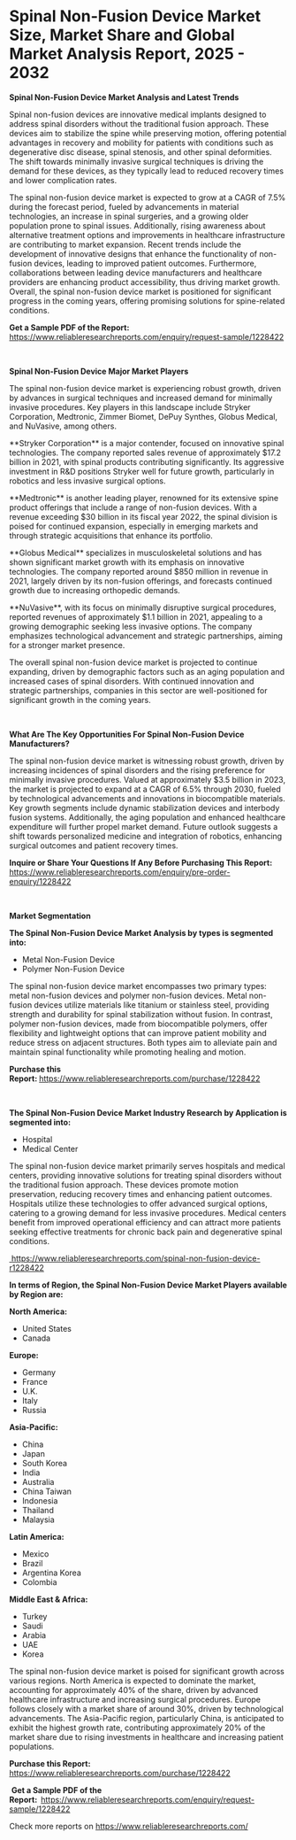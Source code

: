 <p><h1>Spinal Non-Fusion Device Market Size, Market Share and Global Market Analysis Report, 2025 - 2032</h1></p><p><strong>Spinal Non-Fusion Device Market Analysis and Latest Trends</strong></p>
<p><p>Spinal non-fusion devices are innovative medical implants designed to address spinal disorders without the traditional fusion approach. These devices aim to stabilize the spine while preserving motion, offering potential advantages in recovery and mobility for patients with conditions such as degenerative disc disease, spinal stenosis, and other spinal deformities. The shift towards minimally invasive surgical techniques is driving the demand for these devices, as they typically lead to reduced recovery times and lower complication rates.</p><p>The spinal non-fusion device market is expected to grow at a CAGR of 7.5% during the forecast period, fueled by advancements in material technologies, an increase in spinal surgeries, and a growing older population prone to spinal issues. Additionally, rising awareness about alternative treatment options and improvements in healthcare infrastructure are contributing to market expansion. Recent trends include the development of innovative designs that enhance the functionality of non-fusion devices, leading to improved patient outcomes. Furthermore, collaborations between leading device manufacturers and healthcare providers are enhancing product accessibility, thus driving market growth. Overall, the spinal non-fusion device market is positioned for significant progress in the coming years, offering promising solutions for spine-related conditions.</p></p>
<p><strong>Get a Sample PDF of the Report:&nbsp;</strong> <a href="https://www.reliableresearchreports.com/enquiry/request-sample/1228422?utm_campaign=3268&utm_medium=2&utm_source=Github&utm_content=ia&utm_term=05032025&utm_id=spinal-non-fusion-device">https://www.reliableresearchreports.com/enquiry/request-sample/1228422</a></p>
<p>&nbsp;</p>
<p><strong>Spinal Non-Fusion Device Major Market Players</strong></p>
<p><p>The spinal non-fusion device market is experiencing robust growth, driven by advances in surgical techniques and increased demand for minimally invasive procedures. Key players in this landscape include Stryker Corporation, Medtronic, Zimmer Biomet, DePuy Synthes, Globus Medical, and NuVasive, among others.</p><p>**Stryker Corporation** is a major contender, focused on innovative spinal technologies. The company reported sales revenue of approximately $17.2 billion in 2021, with spinal products contributing significantly. Its aggressive investment in R&D positions Stryker well for future growth, particularly in robotics and less invasive surgical options.</p><p>**Medtronic** is another leading player, renowned for its extensive spine product offerings that include a range of non-fusion devices. With a revenue exceeding $30 billion in its fiscal year 2022, the spinal division is poised for continued expansion, especially in emerging markets and through strategic acquisitions that enhance its portfolio.</p><p>**Globus Medical** specializes in musculoskeletal solutions and has shown significant market growth with its emphasis on innovative technologies. The company reported around $850 million in revenue in 2021, largely driven by its non-fusion offerings, and forecasts continued growth due to increasing orthopedic demands.</p><p>**NuVasive**, with its focus on minimally disruptive surgical procedures, reported revenues of approximately $1.1 billion in 2021, appealing to a growing demographic seeking less invasive options. The company emphasizes technological advancement and strategic partnerships, aiming for a stronger market presence.</p><p>The overall spinal non-fusion device market is projected to continue expanding, driven by demographic factors such as an aging population and increased cases of spinal disorders. With continued innovation and strategic partnerships, companies in this sector are well-positioned for significant growth in the coming years.</p></p>
<p>&nbsp;</p>
<p><strong>What Are The Key Opportunities For Spinal Non-Fusion Device Manufacturers?</strong></p>
<p><p>The spinal non-fusion device market is witnessing robust growth, driven by increasing incidences of spinal disorders and the rising preference for minimally invasive procedures. Valued at approximately $3.5 billion in 2023, the market is projected to expand at a CAGR of 6.5% through 2030, fueled by technological advancements and innovations in biocompatible materials. Key growth segments include dynamic stabilization devices and interbody fusion systems. Additionally, the aging population and enhanced healthcare expenditure will further propel market demand. Future outlook suggests a shift towards personalized medicine and integration of robotics, enhancing surgical outcomes and patient recovery times.</p></p>
<p><strong>Inquire or Share Your Questions If Any Before Purchasing This Report:</strong> <a href="https://www.reliableresearchreports.com/enquiry/pre-order-enquiry/1228422?utm_campaign=3268&utm_medium=2&utm_source=Github&utm_content=ia&utm_term=05032025&utm_id=spinal-non-fusion-device">https://www.reliableresearchreports.com/enquiry/pre-order-enquiry/1228422</a></p>
<p>&nbsp;</p>
<p><strong>Market Segmentation</strong></p>
<p><strong>The Spinal Non-Fusion Device Market Analysis by types is segmented into:</strong></p>
<p><ul><li>Metal Non-Fusion Device</li><li>Polymer Non-Fusion Device</li></ul></p>
<p><p>The spinal non-fusion device market encompasses two primary types: metal non-fusion devices and polymer non-fusion devices. Metal non-fusion devices utilize materials like titanium or stainless steel, providing strength and durability for spinal stabilization without fusion. In contrast, polymer non-fusion devices, made from biocompatible polymers, offer flexibility and lightweight options that can improve patient mobility and reduce stress on adjacent structures. Both types aim to alleviate pain and maintain spinal functionality while promoting healing and motion.</p></p>
<p><strong>Purchase this Report:&nbsp;</strong><a href="https://www.reliableresearchreports.com/purchase/1228422?utm_campaign=3268&utm_medium=2&utm_source=Github&utm_content=ia&utm_term=05032025&utm_id=spinal-non-fusion-device">https://www.reliableresearchreports.com/purchase/1228422</a></p>
<p>&nbsp;</p>
<p><strong>The Spinal Non-Fusion Device Market Industry Research by Application is segmented into:</strong></p>
<p><ul><li>Hospital</li><li>Medical Center</li></ul></p>
<p><p>The spinal non-fusion device market primarily serves hospitals and medical centers, providing innovative solutions for treating spinal disorders without the traditional fusion approach. These devices promote motion preservation, reducing recovery times and enhancing patient outcomes. Hospitals utilize these technologies to offer advanced surgical options, catering to a growing demand for less invasive procedures. Medical centers benefit from improved operational efficiency and can attract more patients seeking effective treatments for chronic back pain and degenerative spinal conditions.</p></p>
<p><a href="https://www.reliableresearchreports.com/spinal-non-fusion-device-r1228422?utm_campaign=3268&utm_medium=2&utm_source=Github&utm_content=ia&utm_term=05032025&utm_id=spinal-non-fusion-device">&nbsp;https://www.reliableresearchreports.com/spinal-non-fusion-device-r1228422</a></p>
<p><strong>In terms of Region, the Spinal Non-Fusion Device Market Players available by Region are:</strong></p>
<p>
    <p> <strong> North America: </strong>
        <ul>
            <li>United States</li>
            <li>Canada</li>
        </ul>
        </p> 
    <p> <strong> Europe: </strong>
        <ul>
            <li>Germany</li>
            <li>France</li>
            <li>U.K.</li>
            <li>Italy</li>
            <li>Russia</li>
        </ul>
        </p> 
    <p> <strong> Asia-Pacific: </strong>
        <ul>
            <li>China</li>
            <li>Japan</li>
            <li>South Korea</li>
            <li>India</li>
            <li>Australia</li>
            <li>China Taiwan</li>
            <li>Indonesia</li>
            <li>Thailand</li>
            <li>Malaysia</li>
        </ul>
        </p> 
    <p> <strong> Latin America: </strong>
        <ul>
            <li>Mexico</li>
            <li>Brazil</li>
            <li>Argentina Korea</li>
            <li>Colombia</li>
        </ul>
        </p> 
    <p> <strong> Middle East & Africa: </strong>
        <ul>
            <li>Turkey</li>
            <li>Saudi</li>
            <li>Arabia</li>
            <li>UAE</li>
            <li>Korea</li>
        </ul>
    </p>
    </p>
<p><p>The spinal non-fusion device market is poised for significant growth across various regions. North America is expected to dominate the market, accounting for approximately 40% of the share, driven by advanced healthcare infrastructure and increasing surgical procedures. Europe follows closely with a market share of around 30%, driven by technological advancements. The Asia-Pacific region, particularly China, is anticipated to exhibit the highest growth rate, contributing approximately 20% of the market share due to rising investments in healthcare and increasing patient populations.</p></p>
<p><strong>Purchase this Report: </strong><a href="https://www.reliableresearchreports.com/purchase/1228422?utm_campaign=3268&utm_medium=2&utm_source=Github&utm_content=ia&utm_term=05032025&utm_id=spinal-non-fusion-device">https://www.reliableresearchreports.com/purchase/1228422</a></p>
<p>&nbsp;<strong>Get a Sample PDF of the Report:&nbsp;&nbsp;</strong><a href="https://www.reliableresearchreports.com/enquiry/request-sample/1228422?utm_campaign=3268&utm_medium=2&utm_source=Github&utm_content=ia&utm_term=05032025&utm_id=spinal-non-fusion-device">https://www.reliableresearchreports.com/enquiry/request-sample/1228422</a></p>
<p><strong></strong></p>
<p>Check more reports on <a href="https://www.reliableresearchreports.com/?utm_campaign=3268&utm_medium=2&utm_source=Github&utm_content=ia&utm_term=05032025&utm_id=spinal-non-fusion-device">https://www.reliableresearchreports.com/</a></p>